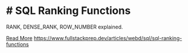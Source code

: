 # # SQL Ranking Functions

RANK, DENSE_RANK, ROW_NUMBER explained.

[Read More](https://www.fullstackprep.dev/articles/webd/sql/sql-ranking-functions) https://www.fullstackprep.dev/articles/webd/sql/sql-ranking-functions